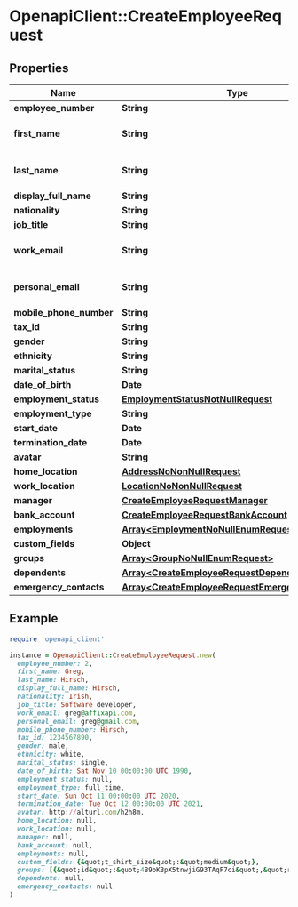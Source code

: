 # OpenapiClient::CreateEmployeeRequest

## Properties

| Name | Type | Description | Notes |
| ---- | ---- | ----------- | ----- |
| **employee_number** | **String** |  | [optional] |
| **first_name** | **String** | the first name of the individual |  |
| **last_name** | **String** | the last name of the individual |  |
| **display_full_name** | **String** |  | [optional] |
| **nationality** | **String** |  | [optional] |
| **job_title** | **String** |  | [optional] |
| **work_email** | **String** | the work email of the individual | [optional] |
| **personal_email** | **String** | the personal email of the individual | [optional] |
| **mobile_phone_number** | **String** | +1234567890 | [optional] |
| **tax_id** | **String** |  | [optional] |
| **gender** | **String** |  | [optional] |
| **ethnicity** | **String** |  | [optional] |
| **marital_status** | **String** |  | [optional] |
| **date_of_birth** | **Date** |  | [optional] |
| **employment_status** | [**EmploymentStatusNotNullRequest**](EmploymentStatusNotNullRequest.md) |  | [optional] |
| **employment_type** | **String** |  | [optional] |
| **start_date** | **Date** |  | [optional] |
| **termination_date** | **Date** |  | [optional] |
| **avatar** | **String** |  | [optional] |
| **home_location** | [**AddressNoNonNullRequest**](AddressNoNonNullRequest.md) |  | [optional] |
| **work_location** | [**LocationNoNonNullRequest**](LocationNoNonNullRequest.md) |  | [optional] |
| **manager** | [**CreateEmployeeRequestManager**](CreateEmployeeRequestManager.md) |  | [optional] |
| **bank_account** | [**CreateEmployeeRequestBankAccount**](CreateEmployeeRequestBankAccount.md) |  | [optional] |
| **employments** | [**Array&lt;EmploymentNoNullEnumRequest&gt;**](EmploymentNoNullEnumRequest.md) |  | [optional] |
| **custom_fields** | **Object** |  | [optional] |
| **groups** | [**Array&lt;GroupNoNullEnumRequest&gt;**](GroupNoNullEnumRequest.md) |  | [optional] |
| **dependents** | [**Array&lt;CreateEmployeeRequestDependents&gt;**](CreateEmployeeRequestDependents.md) |  | [optional] |
| **emergency_contacts** | [**Array&lt;CreateEmployeeRequestEmergencyContacts&gt;**](CreateEmployeeRequestEmergencyContacts.md) |  | [optional] |

## Example

```ruby
require 'openapi_client'

instance = OpenapiClient::CreateEmployeeRequest.new(
  employee_number: 2,
  first_name: Greg,
  last_name: Hirsch,
  display_full_name: Hirsch,
  nationality: Irish,
  job_title: Software developer,
  work_email: greg@affixapi.com,
  personal_email: greg@gmail.com,
  mobile_phone_number: Hirsch,
  tax_id: 1234567890,
  gender: male,
  ethnicity: white,
  marital_status: single,
  date_of_birth: Sat Nov 10 00:00:00 UTC 1990,
  employment_status: null,
  employment_type: full_time,
  start_date: Sun Oct 11 00:00:00 UTC 2020,
  termination_date: Tue Oct 12 00:00:00 UTC 2021,
  avatar: http://alturl.com/h2h8m,
  home_location: null,
  work_location: null,
  manager: null,
  bank_account: null,
  employments: null,
  custom_fields: {&quot;t_shirt_size&quot;:&quot;medium&quot;},
  groups: [{&quot;id&quot;:&quot;4B9bKBpX5tnwjiG93TAqF7ci&quot;,&quot;remote_id&quot;:&quot;df6c28e8&quot;,&quot;name&quot;:&quot;backend&quot;,&quot;type&quot;:&quot;team&quot;},{&quot;id&quot;:&quot;132Xpnw2a38aaQG93TAqF7ci&quot;,&quot;remote_id&quot;:&quot;355c65922637&quot;,&quot;name&quot;:&quot;engineering&quot;,&quot;type&quot;:&quot;department&quot;}],
  dependents: null,
  emergency_contacts: null
)
```

